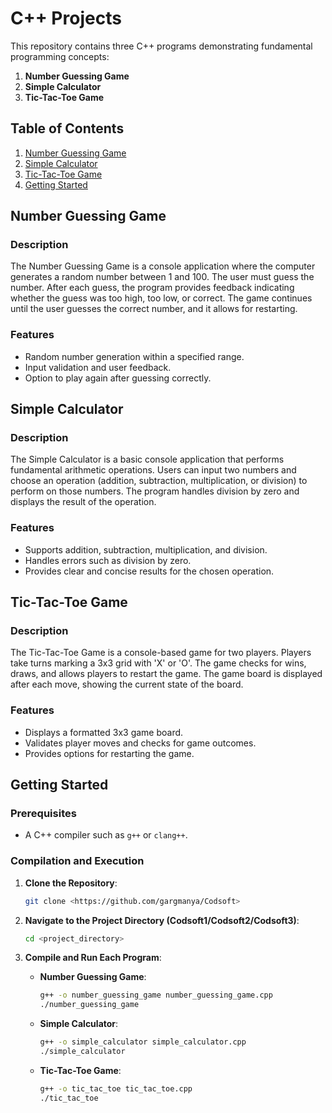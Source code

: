 # C++ Projects

This repository contains three C++ programs demonstrating fundamental programming concepts:

1. **Number Guessing Game**
2. **Simple Calculator**
3. **Tic-Tac-Toe Game**

## Table of Contents

1. [Number Guessing Game](#number-guessing-game)
2. [Simple Calculator](#simple-calculator)
3. [Tic-Tac-Toe Game](#tic-tac-toe-game)
4. [Getting Started](#getting-started)


## Number Guessing Game

### Description

The Number Guessing Game is a console application where the computer generates a random number between 1 and 100. The user must guess the number. After each guess, the program provides feedback indicating whether the guess was too high, too low, or correct. The game continues until the user guesses the correct number, and it allows for restarting.

### Features

- Random number generation within a specified range.
- Input validation and user feedback.
- Option to play again after guessing correctly.

## Simple Calculator

### Description

The Simple Calculator is a basic console application that performs fundamental arithmetic operations. Users can input two numbers and choose an operation (addition, subtraction, multiplication, or division) to perform on those numbers. The program handles division by zero and displays the result of the operation.

### Features

- Supports addition, subtraction, multiplication, and division.
- Handles errors such as division by zero.
- Provides clear and concise results for the chosen operation.

## Tic-Tac-Toe Game

### Description

The Tic-Tac-Toe Game is a console-based game for two players. Players take turns marking a 3x3 grid with 'X' or 'O'. The game checks for wins, draws, and allows players to restart the game. The game board is displayed after each move, showing the current state of the board.

### Features

- Displays a formatted 3x3 game board.
- Validates player moves and checks for game outcomes.
- Provides options for restarting the game.

## Getting Started

### Prerequisites

- A C++ compiler such as `g++` or `clang++`.

### Compilation and Execution

1. **Clone the Repository**:
    ```bash
    git clone <https://github.com/gargmanya/Codsoft>
    ```

2. **Navigate to the Project Directory (Codsoft1/Codsoft2/Codsoft3)**:
    ```bash
    cd <project_directory>
    ```

3. **Compile and Run Each Program**:
    - **Number Guessing Game**:
      ```bash
      g++ -o number_guessing_game number_guessing_game.cpp
      ./number_guessing_game
      ```
    - **Simple Calculator**:
      ```bash
      g++ -o simple_calculator simple_calculator.cpp
      ./simple_calculator
      ```
    - **Tic-Tac-Toe Game**:
      ```bash
      g++ -o tic_tac_toe tic_tac_toe.cpp
      ./tic_tac_toe
      ```



